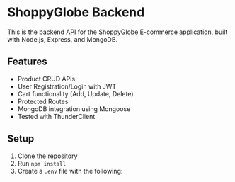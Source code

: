 # ShoppyGlobe Backend

This is the backend API for the ShoppyGlobe E-commerce application, built with Node.js, Express, and MongoDB.

## Features

- Product CRUD APIs
- User Registration/Login with JWT
- Cart functionality (Add, Update, Delete)
- Protected Routes
- MongoDB integration using Mongoose
- Tested with ThunderClient

## Setup

1. Clone the repository
2. Run `npm install`
3. Create a `.env` file with the following:
